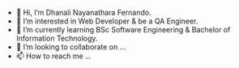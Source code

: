- 👋 Hi, I’m Dhanali Nayanathara Fernando.
- 👀 I’m interested in Web Developer & be a QA Engineer.
- 🌱 I’m currently learning BSc Software Engineering & Bachelor of Information Technology.
- 💞️ I’m looking to collaborate on ...
- 📫 How to reach me ...

<!---
dhanali94/dhanali94 is a ✨ special ✨ repository because its `README.md` (this file) appears on your GitHub profile.
You can click the Preview link to take a look at your changes.
--->
